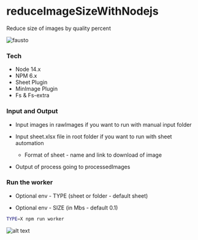 # reduceImageSizeWithNodejs

Reduce size of images by quality percent

![fausto](https://c.tenor.com/vdi4CK5kBjsAAAAC/faustao-faust%C3%A3o.gif)
### Tech

* Node 14.x
* NPM 6.x
* Sheet Plugin
* MinImage Plugin
* Fs & Fs-extra

### Input and Output
  - Input images in rawImages if you want to run with manual input folder
  - Input sheet.xlsx file in root folder if you want to run with sheet automation 
    - Format of sheet - name and link to download of image

  - Output of process going to processedImages

### Run the worker

  - Optional env - TYPE (sheet or folder - default sheet)

  - Optional env - SIZE (in Mbs - default 0.1)

```bash
TYPE=X npm run worker
```

![alt text](https://i.postimg.cc/x8kFf89V/Captura-de-Tela-2022-06-28-a-s-13-34-15.png)

